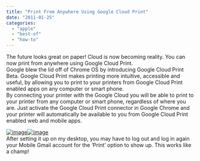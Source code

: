 ```yaml
---
title: "Print From Anywhere Using Google Cloud Print"
date: "2011-01-25"
categories: 
  - "apple"
  - "best-of"
  - "how-to"
---
```


The future looks great on paper! Cloud is now becoming reality. You can now print from anywhere using Google Cloud Print.  
Google blew the lid off of Chrome OS by introducing Google Cloud Print Beta. Google Cloud Print makes printing more intuitive, accessible and useful, by allowing you to print to your printers from Google Cloud Print enabled apps on any computer or smart phone.  
By connecting your printer with the Google Cloud you will be able to print to your printer from any computer or smart phone, regardless of where you are. Just activate the Google Cloud Print connector in Google Chrome and your printer will automatically be available to you from Google Cloud Print enabled web and mobile apps.  
  
[![image](images/image%5B8%5D.png)![image](images/image%5B8%5D.png)  
](http://lh5.ggpht.com/_40bmzDo_mBs/TT67LQJl-hI/AAAAAAAABuY/IIhLC8HumfU/s1600-h/image%5B3%5D.png)After setting it up on my desktop, you may have to log out and log in again your Mobile Gmail account for the ‘Print’ option to show up. This works like a champ!
